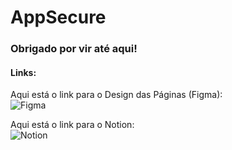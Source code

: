# AppSecure
### Obrigado por vir até aqui!

#### Links:
Aqui está o link para o Design das Páginas (Figma):
<br />
![Figma](https://www.figma.com/file/WR1CQ7JFHQAG3qpxJ6hKVE/App)

Aqui está o link para o Notion:
<br />
![Notion](https://www.notion.so/Tasks-do-projeto-3941d2a4a3ae4eb4885f5e13e33d04c0)

